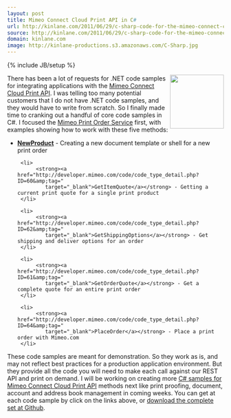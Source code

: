 ```yaml
---
layout: post
title: Mimeo Connect Cloud Print API in C#
url: http://kinlane.com/2011/06/29/c-sharp-code-for-the-mimeo-connect-cloud-print-api/
source: http://kinlane.com/2011/06/29/c-sharp-code-for-the-mimeo-connect-cloud-print-api/
domain: kinlane.com
image: http://kinlane-productions.s3.amazonaws.com/C-Sharp.jpg
---
```

{% include JB/setup %}<p>
     <img class="c1"
        src="http://kinlane-productions.s3.amazonaws.com/C-Sharp.jpg"
        alt=""
        width="125"
        align="right" /> There has been a lot of requests for .NET code samples for integrating applications with the <a title="Mimeo Connect Cloud Print API"
        href="http://developer.mimeo.com/">Mimeo Connect Cloud Print API</a>. I was telling too many potential customers that I do not have .NET code samples, and they would have to write from scratch. So I finally made time to cranking out a handful of core code samples in C#. I focused the <a title="Mimeo Print Order Service"
        href="http://developer.mimeo.com/documentation/service_detail.php?ID=5">Mimeo Print Order Service</a> first, with examples showing how to work with these five methods:
</p>

<ul class="mainlist">
     <li>
          <strong><a href="http://developer.mimeo.com/code/code_type_detail.php?ID=63&amp;tag="
             target="_blank">NewProduct</a></strong> - Creating a new document template or shell for a new print order
     </li>

     <li>
          <strong><a href="http://developer.mimeo.com/code/code_type_detail.php?ID=60&amp;tag="
             target="_blank">GetItemQuote</a></strong> - Getting a current print quote for a single print product
     </li>

     <li>
          <strong><a href="http://developer.mimeo.com/code/code_type_detail.php?ID=62&amp;tag="
             target="_blank">GetShippingOptions</a></strong> - Get shipping and deliver options for an order
     </li>

     <li>
          <strong><a href="http://developer.mimeo.com/code/code_type_detail.php?ID=61&amp;tag="
             target="_blank">GetOrderQuote</a></strong> - Get a complete quote for an entire print order
     </li>

     <li>
          <strong><a href="http://developer.mimeo.com/code/code_type_detail.php?ID=64&amp;tag="
             target="_blank">PlaceOrder</a></strong> - Place a print order with Mimeo.com
     </li>
</ul>

<p>
     These code samples are meant for demonstration. So they work as is, and may not reflect best practices for a production application environment. But they provide all the code you will need to make each call against our REST API and print on demand. I will be working on creating more <a title="C# samples for the Mimeo Connect Cloud Print API"
        href="http://developer.mimeo.com/code/code_type_listing.php?tag=CSharp">C# samples for Mimeo Connect Cloud Print API</a> methods next like print proofing, document, account and address book management in coming weeks. You can get at each code sample by click on the links above, or <a title="complete set at Github"
        href="PlaceOrder">download the complete set at Github</a>.
</p>